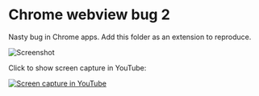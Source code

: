 # Chrome webview bug 2
Nasty bug in Chrome apps. Add this folder as an extension to reproduce.

![Screenshot](http://pakastin.fi/bug.png)

Click to show screen capture in YouTube:

[![Screen capture in YouTube](http://img.youtube.com/vi/RkK-k5LxIys/0.jpg)](http://www.youtube.com/watch?v=RkK-k5LxIys)
